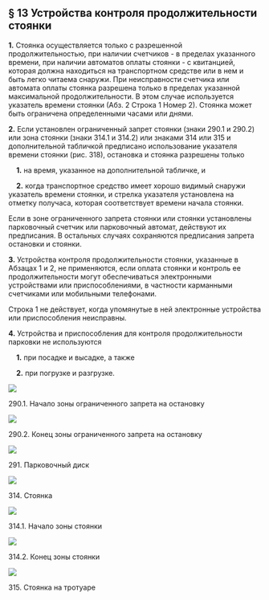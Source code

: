 ## § 13 Устройства контроля продолжительности стоянки

**1.** Стоянка осуществляется только с разрешенной продолжительностью, при наличии счетчиков - в пределах указанного времени, при наличии автоматов оплаты стоянки - с квитанцией, которая должна находиться на транспортном средстве или в нем и быть легко читаема снаружи. При неисправности счетчика или автомата оплаты стоянка разрешена только в пределах указанной максимальной продолжительности. В этом случае используется указатель времени стоянки (Абз. 2 Строка 1 Номер 2). Стоянка может быть ограничена определенными часами или днями.

**2.** Если установлен ограниченный запрет стоянки (знаки 290.1 и 290.2) или зона стоянки (знаки 314.1 и 314.2) или знаками 314 или 315 и дополнительной табличкой предписано использование указателя времени стоянки (рис. 318), остановка и стоянка разрешены только

&nbsp;&nbsp;&nbsp;&nbsp;**1.** на время, указанное на дополнительной табличке, и

&nbsp;&nbsp;&nbsp;&nbsp;**2.** когда транспортное средство имеет хорошо видимый снаружи указатель времени стоянки, и стрелка указателя установлена на отметку получаса, которая соответствует времени начала стоянки.

Если в зоне ограниченного запрета стоянки или стоянки установлены парковочный счетчик или парковочный автомат, действуют их предписания. В остальных случаях сохраняются предписания запрета остановки и стоянки.

**3.** Устройства контроля продолжительности стоянки, указанные в Абзацах 1 и 2, не применяются, если оплата стоянки и контроль ее продолжительности могут обеспечиваться электронными устройствами или приспособлениями, в частности карманными счетчиками или мобильными телефонами.

Строка 1 не действует, когда упомянутые в ней электронные устройства или приспособления неисправны.

**4.** Устройства и приспособления для контроля продолжительности парковки не используются

&nbsp;&nbsp;&nbsp;&nbsp;**1.** при посадке и высадке, а также

&nbsp;&nbsp;&nbsp;&nbsp;**2.** при погрузке и разгрузке.
<div class="sign-gallery">
<div class="sign">
<img src="/assets/290.1.svg" />
<p>290.1. Начало зоны ограниченного запрета на остановку</p>
</div>
<div class="sign">
<img src="/assets/290.2.svg">
<p>290.2. Конец зоны ограниченного запрета на остановку</p>
</div>
<div class="sign">
<img src="/assets/291.svg">
<p>291. Парковочный диск</p>
</div>
<div class="sign">
<img src="/assets/314.svg">
<p>314. Стоянка</p>
</div>
<div class="sign">
<img src="/assets/314.1.svg">
<p>314.1. Начало зоны стоянки</p>
</div>
<div class="sign">
<img src="/assets/314.2.svg">
<p>314.2. Конец зоны стоянки</p>
</div>
<div class="sign">
<img src="/assets/315.svg">
<p>315. Стоянка на тротуаре</p>
</div>
</div>